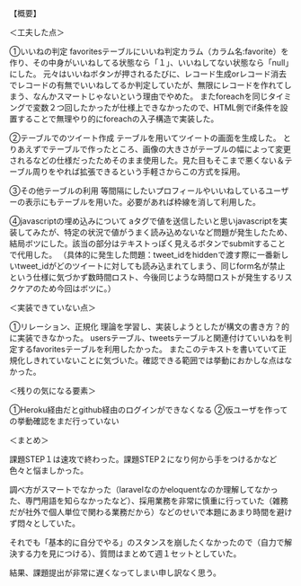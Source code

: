 【概要】

＜工夫した点＞

①いいねの判定
favoritesテーブルにいいね判定カラム（カラム名:favorite）を作り、その中身がいいねしてる状態なら「１」、いいねしてない状態なら「null」にした。
元々はいいねボタンが押されるたびに、レコード生成orレコード消去でレコードの有無でいいねしてるか判定していたが、無限にレコードを作れてしまう、なんかスマートじゃないという理由でやめた。
またforeachを同じタイミングで変数２つ回したかったが仕様上できなかったので、HTML側でif条件を設置することで無理やり的にforeachの入子構造で実装した。

②テーブルでのツイート作成
テーブルを用いてツイートの画面を生成した。
とりあえずでテーブルで作ったところ、画像の大きさがテーブルの幅によって変更されるなどの仕様だったためそのまま使用した。見た目もそこまで悪くない＆テーブル周りをやれば拡張できるという手軽さからこの方式を採用。

③その他テーブルの利用
等間隔にしたいプロフィールやいいねしているユーザーの表示にもテーブルを用いた。必要があれば枠線を消して利用した。

④javascriptの埋め込みについて
aタグで値を送信したいと思いjavascriptを実装してみたが、特定の状況で値がうまく読み込めないなど問題が発生したため、結局ボツにした。該当の部分はテキストっぽく見えるボタンでsubmitすることで代用した。
（具体的に発生した問題：tweet_idをhiddenで渡す際に一番新しいtweet_idがどのツイートに対しても読み込まれてしまう、同じform名が禁止という仕様に気づかず数時間ロスト、今後同じような時間ロストが発生するリスクケアのため今回はボツに。）

＜実装できていない点＞

①リレーション、正規化
理論を学習し、実装しようとしたが構文の書き方？的に実装できなかった。
usersテーブル、tweetsテーブルと関連付けていいねを判定するfavoritesテーブルを利用したかった。
またこのテキストを書いていて正規化しきれていないことに気づいた。確認できる範囲では挙動におかしな点はなかった。

＜残りの気になる要素＞

①Heroku経由だとgithub経由のログインができなくなる
②仮ユーザを作っての挙動確認をまだ行っていない

＜まとめ＞

課題STEP１は速攻で終わった。課題STEP２になり何から手をつけるかなど色々と悩ましかった。

調べ方がスマートでなかった（laravelなのかeloquentなのか理解してなかった、専門用語を知らなかったなど）、採用業務を非常に慎重に行っていた（雑務だが社外で個人単位で関わる業務だから）などのせいで本題にあまり時間を避けず悶々としていた。

それでも「基本的に自分でやる」のスタンスを崩したくなかったので（自力で解決する力を見につける）、質問はまとめて週１セットとしていた。

結果、課題提出が非常に遅くなってしまい申し訳なく思う。
